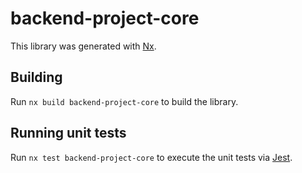 # backend-project-core

This library was generated with [Nx](https://nx.dev).

## Building

Run `nx build backend-project-core` to build the library.

## Running unit tests

Run `nx test backend-project-core` to execute the unit tests via [Jest](https://jestjs.io).
